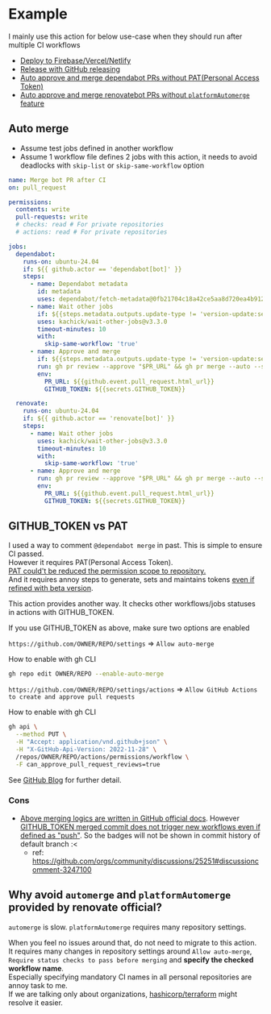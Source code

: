 # Example

I mainly use this action for below use-case when they should run after multiple CI workflows

- [Deploy to Firebase/Vercel/Netlify](https://github.com/kachick/convert-color-json-between-windows-terminal-and-vscode/blob/1a8eac43be819204ff21eec1198fd2dfad3fcaa3/.github/workflows/firebase-hosting-pull-request.yml#L39-L43)
- [Release with GitHub releasing](https://github.com/kachick/asdf-cargo-make/blob/a666005e239cfd2b78d43e462e6279e8d8ab4d3d/.github/workflows/release.yml#L12-L16)
- [Auto approve and merge dependabot PRs without PAT(Personal Access Token)](https://github.com/kachick/ruby-ulid/blob/ad4c6090d7835d80ff02a1a5f57d6e9ae11a85d3/.github/workflows/merge-bot-pr.yml#L21-L26)
- [Auto approve and merge renovatebot PRs without `platformAutomerge` feature](https://github.com/kachick/ruby-ulid/blob/ad4c6090d7835d80ff02a1a5f57d6e9ae11a85d3/.github/workflows/merge-bot-pr.yml#L46-L50)

## Auto merge

- Assume test jobs defined in another workflow
- Assume 1 workflow file defines 2 jobs with this action, it needs to avoid deadlocks with `skip-list` or `skip-same-workflow` option

```yaml
name: Merge bot PR after CI
on: pull_request

permissions:
  contents: write
  pull-requests: write
  # checks: read # For private repositories
  # actions: read # For private repositories

jobs:
  dependabot:
    runs-on: ubuntu-24.04
    if: ${{ github.actor == 'dependabot[bot]' }}
    steps:
      - name: Dependabot metadata
        id: metadata
        uses: dependabot/fetch-metadata@0fb21704c18a42ce5aa8d720ea4b912f5e6babef # v2.0.0
      - name: Wait other jobs
        if: ${{steps.metadata.outputs.update-type != 'version-update:semver-major'}}
        uses: kachick/wait-other-jobs@v3.3.0
        timeout-minutes: 10
        with:
          skip-same-workflow: 'true'
      - name: Approve and merge
        if: ${{steps.metadata.outputs.update-type != 'version-update:semver-major'}}
        run: gh pr review --approve "$PR_URL" && gh pr merge --auto --squash --delete-branch "$PR_URL"
        env:
          PR_URL: ${{github.event.pull_request.html_url}}
          GITHUB_TOKEN: ${{secrets.GITHUB_TOKEN}}

  renovate:
    runs-on: ubuntu-24.04
    if: ${{ github.actor == 'renovate[bot]' }}
    steps:
      - name: Wait other jobs
        uses: kachick/wait-other-jobs@v3.3.0
        timeout-minutes: 10
        with:
          skip-same-workflow: 'true'
      - name: Approve and merge
        run: gh pr review --approve "$PR_URL" && gh pr merge --auto --squash --delete-branch "$PR_URL"
        env:
          PR_URL: ${{github.event.pull_request.html_url}}
          GITHUB_TOKEN: ${{secrets.GITHUB_TOKEN}}
```

## GITHUB_TOKEN vs PAT

I used a way to comment `@dependabot merge` in past. This is simple to ensure CI passed.\
However it requires PAT(Personal Access Token).\
[PAT could't be reduced the permission scope to repository.](https://github.community/t/limiting-scope-of-a-pat-to-a-single-repository/3129)\
And it requires annoy steps to generate, sets and maintains tokens [even if refined with beta version](https://github.blog/changelog/2022-10-18-introducing-fine-grained-personal-access-tokens/).

This action provides another way. It checks other workflows/jobs statuses in actions with GITHUB_TOKEN.

If you use GITHUB_TOKEN as above, make sure two options are enabled

`https://github.com/OWNER/REPO/settings` => `Allow auto-merge`

How to enable with gh CLI

```bash
gh repo edit OWNER/REPO --enable-auto-merge
```

`https://github.com/OWNER/REPO/settings/actions` => `Allow GitHub Actions to create and approve pull requests`

How to enable with gh CLI

```bash
gh api \
  --method PUT \
  -H "Accept: application/vnd.github+json" \
  -H "X-GitHub-Api-Version: 2022-11-28" \
  /repos/OWNER/REPO/actions/permissions/workflow \
  -F can_approve_pull_request_reviews=true
```

See [GitHub Blog](https://github.blog/changelog/2022-05-03-github-actions-prevent-github-actions-from-creating-and-approving-pull-requests/) for further detail.

### Cons

- [Above merging logics are written in GitHub official docs](https://github.com/github/docs/blob/914134b5c7d10ceb19a50919b267480fd1ad55f1/content/code-security/dependabot/working-with-dependabot/automating-dependabot-with-github-actions.md#enable-auto-merge-on-a-pull-request). However [GITHUB_TOKEN merged commit does not trigger new workflows even if defined as "push"](https://github.com/github/docs/blob/914134b5c7d10ceb19a50919b267480fd1ad55f1/data/reusables/actions/actions-do-not-trigger-workflows.md?plain=1#L1). So the badges will not be shown in commit history of default branch :<
  - ref: <https://github.com/orgs/community/discussions/25251#discussioncomment-3247100>

## Why avoid `automerge` and `platformAutomerge` provided by renovate official?

`automerge` is slow. `platformAutomerge` requires many repository settings.

When you feel no issues around that, do not need to migrate to this action.\
It requires many changes in repository settings around `Allow auto-merge`, `Require status checks to pass before merging` and **specify the checked workflow name**.\
Especially specifying mandatory CI names in all personal repositories are annoy task to me.\
If we are talking only about organizations, [hashicorp/terraform](https://github.com/hashicorp/terraform) might resolve it easier.
